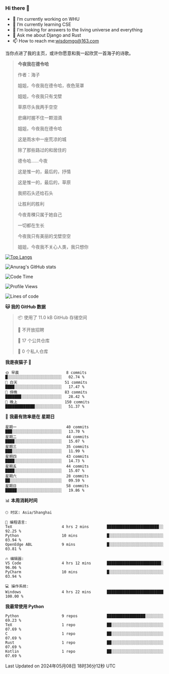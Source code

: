 ### Hi there 👋



- 🔭 I’m currently working on WHU
- 🌱 I’m currently learning CSE
- 🤔 I'm looking for answers to the living universe and everything
- 💬 Ask me about Django and Rust
- 📫 How to reach me:wisdomgo@163.com

当你点进了我的主页，或许你愿意和我一起欣赏一首海子的诗歌。

>**今夜我在德令哈**
>
>作者：海子
>
>姐姐，今夜我在德令哈，夜色笼罩
>
>姐姐，今夜我只有戈壁
>
>草原尽头我两手空空
>
>悲痛时握不住一颗泪滴
>
>姐姐，今夜我在德令哈
>
>这是雨水中一座荒凉的城
>
>除了那些路过的和居住的
>
>德令哈......今夜
>
>这是惟一的，最后的，抒情
>
>这是惟一的，最后的，草原
>
>我把石头还给石头
>
>让胜利的胜利
>
>今夜青稞只属于她自己
>
>一切都在生长
>
>今夜我只有美丽的戈壁空空
>
>姐姐，今夜我不关心人类，我只想你



[![Top Langs](https://github-readme-stats.vercel.app/api/top-langs/?username=wisdomgo&theme=onedark)](https://github.com/anuraghazra/github-readme-stats)

![Anurag's GitHub stats](https://github-readme-stats.vercel.app/api?username=wisdomgo&hide=contribs,stars&theme=synthwave)

<!--START_SECTION:waka-->
![Code Time](http://img.shields.io/badge/Code%20Time-157%20hrs%2025%20mins-blue)

![Profile Views](http://img.shields.io/badge/%E4%B8%AA%E4%BA%BA%E8%B5%84%E6%96%99%E8%A7%82%E7%9C%8B%E6%AC%A1%E6%95%B0-5-blue)

![Lines of code](https://img.shields.io/badge/%E4%BB%8E%E3%80%8CHello%20World%E3%80%8D%E8%B5%B7%E6%88%91%E5%B7%B2%E7%BB%8F%E5%86%99%E4%BA%86-46.7%20thousand%20%E8%A1%8C%E4%BB%A3%E7%A0%81-blue)

**🐱 我的 GitHub 数据** 

> 📦  使用了 11.0 kB GitHub 存储空间 
 > 
> 🚫 不开放招聘
 > 
> 📜 17 个公共仓库 
 > 
> 🔑 0 个私人仓库 
 > 
**我是夜猫子 🦉** 

```text
🌞 早晨                     8 commits           █░░░░░░░░░░░░░░░░░░░░░░░░   02.74 % 
🌆 白天                     51 commits          ████░░░░░░░░░░░░░░░░░░░░░   17.47 % 
🌃 傍晚                     83 commits          ███████░░░░░░░░░░░░░░░░░░   28.42 % 
🌙 晚上                     150 commits         █████████████░░░░░░░░░░░░   51.37 % 
```
📅 **我最有效率是在 星期日** 

```text
星期一                      40 commits          ███░░░░░░░░░░░░░░░░░░░░░░   13.70 % 
星期二                      44 commits          ████░░░░░░░░░░░░░░░░░░░░░   15.07 % 
星期三                      35 commits          ███░░░░░░░░░░░░░░░░░░░░░░   11.99 % 
星期四                      43 commits          ████░░░░░░░░░░░░░░░░░░░░░   14.73 % 
星期五                      44 commits          ████░░░░░░░░░░░░░░░░░░░░░   15.07 % 
星期六                      28 commits          ██░░░░░░░░░░░░░░░░░░░░░░░   09.59 % 
星期日                      58 commits          █████░░░░░░░░░░░░░░░░░░░░   19.86 % 
```


📊 **本周消耗时间** 

```text
🕑︎ 时区: Asia/Shanghai

💬 编程语言: 
TeX                      4 hrs 2 mins        ███████████████████████░░   92.25 % 
Python                   10 mins             █░░░░░░░░░░░░░░░░░░░░░░░░   03.94 % 
OpenEdge ABL             9 mins              █░░░░░░░░░░░░░░░░░░░░░░░░   03.81 % 

🔥 编辑器: 
VS Code                  4 hrs 12 mins       ████████████████████████░   96.06 % 
PyCharm                  10 mins             █░░░░░░░░░░░░░░░░░░░░░░░░   03.94 % 

💻 操作系统: 
Windows                  4 hrs 22 mins       █████████████████████████   100.00 % 
```

**我最常使用 Python** 

```text
Python                   9 repos             █████████████████░░░░░░░░   69.23 % 
TeX                      1 repo              ██░░░░░░░░░░░░░░░░░░░░░░░   07.69 % 
C                        1 repo              ██░░░░░░░░░░░░░░░░░░░░░░░   07.69 % 
Rust                     1 repo              ██░░░░░░░░░░░░░░░░░░░░░░░   07.69 % 
Kotlin                   1 repo              ██░░░░░░░░░░░░░░░░░░░░░░░   07.69 % 
```




 Last Updated on 2024年05月08日 18时36分12秒 UTC
<!--END_SECTION:waka-->
